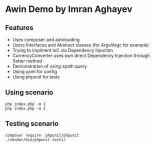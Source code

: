 
Awin Demo by Imran Aghayev
===========

Features
-------------
* Uses composer and autoloading
* Users Interfaces and Abstract classes (for Argv/Argc for example)
* Trying to implment IoC via Dependency Injection
* CurrencyConverter uses own direct Dependency Injection through Setter method
* Demonstration of using xpath query
* Using yaml for config
* Using phpunit for tests

Using scenario
-------------
```
php index.php -m 1
php index.php -m 2
```

Testing scenario
-------------
```
composer require  phpunit/phpunit
./vendor/bin/phpunit tests/
```